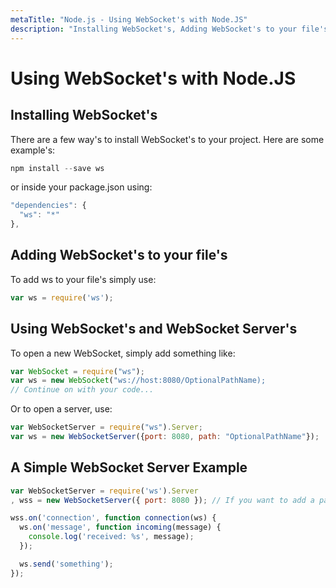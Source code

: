 ```yaml
---
metaTitle: "Node.js - Using WebSocket's with Node.JS"
description: "Installing WebSocket's, Adding WebSocket's to your file's, Using WebSocket's and WebSocket Server's, A Simple WebSocket Server Example"
---
```


# Using WebSocket's with Node.JS



## Installing WebSocket's


There are a few way's to install WebSocket's to your project. Here are some example's:

```js
npm install --save ws

```

or inside your package.json using:

```js
"dependencies": {
  "ws": "*"
},

```



## Adding WebSocket's to your file's


To add ws to your file's simply use:

```js
var ws = require('ws');

```



## Using WebSocket's and WebSocket Server's


To open a new WebSocket, simply add something like:

```js
var WebSocket = require("ws");
var ws = new WebSocket("ws://host:8080/OptionalPathName);
// Continue on with your code...

```

Or to open a server, use:

```js
var WebSocketServer = require("ws").Server;
var ws = new WebSocketServer({port: 8080, path: "OptionalPathName"});

```



## A Simple WebSocket Server Example


```js
var WebSocketServer = require('ws').Server
, wss = new WebSocketServer({ port: 8080 }); // If you want to add a path as well, use path: "PathName"

wss.on('connection', function connection(ws) {
  ws.on('message', function incoming(message) {
    console.log('received: %s', message);
  });

  ws.send('something');
});

```


